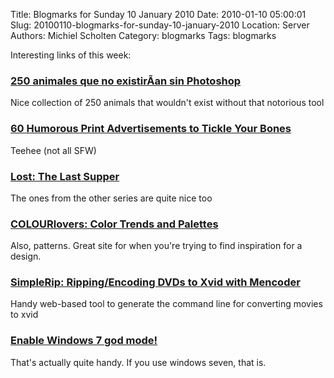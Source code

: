 Title: Blogmarks for Sunday 10 January 2010
Date: 2010-01-10 05:00:01
Slug: 20100110-blogmarks-for-sunday-10-january-2010
Location: Server
Authors: Michiel Scholten
Category: blogmarks
Tags: blogmarks

<p>Interesting links of this week:</p>
<h3><a href="http://cibermitanios.com.ar/2008/01/250-animales-que-no-existirian-sin.html">250 animales que no existirÃ­an sin Photoshop</a></h3>
<p>Nice collection of 250 animals that wouldn't exist without that notorious tool</p>
<h3><a href="http://www.onextrapixel.com/2009/12/08/60-humorous-print-advertisements-to-tickle-your-bones/">60 Humorous Print Advertisements to Tickle Your Bones</a></h3>
<p>Teehee (not all SFW)</p>
<h3><a href="http://www.slashfilm.com/2010/01/05/lost-the-last-supper/">Lost: The Last Supper</a></h3>
<p>The ones from the other series are quite nice too</p>
<h3><a href="http://www.colourlovers.com/">COLOURlovers: Color Trends and Palettes</a></h3>
<p>Also, patterns. Great site for when you're trying to find inspiration for a design.</p>
<h3><a href="http://quadpoint.org/projects/simplerip">SimpleRip: Ripping/Encoding DVDs to Xvid with Mencoder</a></h3>
<p>Handy web-based tool to generate the command line for converting movies to xvid</p>
<h3><a href="http://digipulse.nl/2010/01/03/enable-windows-7-god-mode/">Enable Windows 7 god mode!</a></h3>
<p>That's actually quite handy. If you use windows seven, that is.</p>

